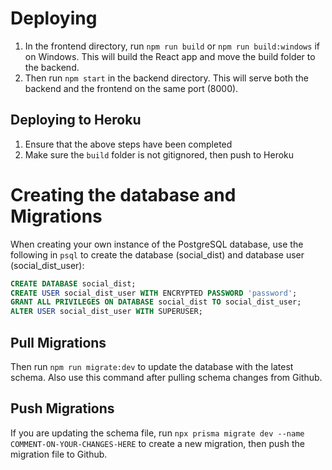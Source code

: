 # Deploying

1. In the frontend directory, run `npm run build` or `npm run build:windows` if on Windows.  This will build the React app and move the build folder to the backend.
2. Then run `npm start` in the backend directory.  This will serve both the backend and the frontend on the same port (8000).

## Deploying to Heroku

1. Ensure that the above steps have been completed
2. Make sure the `build` folder is not gitignored, then push to Heroku

# Creating the database and Migrations

When creating your own instance of the PostgreSQL database, use the following in `psql` to create the database (social_dist) and database user (social_dist_user):

```sql
CREATE DATABASE social_dist;
CREATE USER social_dist_user WITH ENCRYPTED PASSWORD 'password';
GRANT ALL PRIVILEGES ON DATABASE social_dist TO social_dist_user;
ALTER USER social_dist_user WITH SUPERUSER;
```

## Pull Migrations

Then run `npm run migrate:dev` to update the database with the latest schema. Also use this command after pulling schema changes from Github.

## Push Migrations

If you are updating the schema file, run `npx prisma migrate dev --name COMMENT-ON-YOUR-CHANGES-HERE` to create a new migration, then push the migration file to Github.
